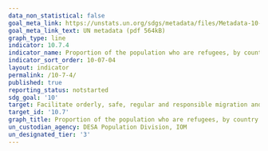 ```yaml
---
data_non_statistical: false
goal_meta_link: https://unstats.un.org/sdgs/metadata/files/Metadata-10-07-04.pdf
goal_meta_link_text: UN metadata (pdf 564kB)
graph_type: line
indicator: 10.7.4
indicator_name: Proportion of the population who are refugees, by country of origin
indicator_sort_order: 10-07-04
layout: indicator
permalink: /10-7-4/
published: true
reporting_status: notstarted
sdg_goal: '10'
target: Facilitate orderly, safe, regular and responsible migration and mobility of people, including through the implementation of planned and well-managed migration policies
target_id: '10.7'
graph_title: Proportion of the population who are refugees, by country of origin
un_custodian_agency: DESA Population Division, IOM
un_designated_tier: '3'
---
```

